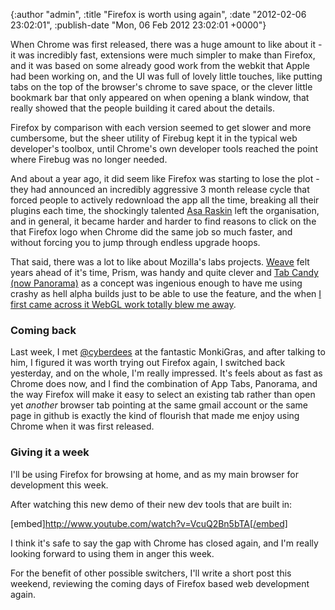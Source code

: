 

{:author "admin", :title "Firefox is worth using again", :date "2012-02-06 23:02:01", :publish-date "Mon, 06 Feb 2012 23:02:01 +0000"}



<!-- content below -->

When Chrome was first released, there was a huge amount to like about it - it was incredibly fast, extensions were much simpler to make than Firefox, and it was based on some already good work from the webkit that Apple had been working on, and the UI was full of lovely little touches, like putting tabs on the top of the browser's chrome to save space, or the clever little bookmark bar that only appeared on when opening a blank window, that really showed that the people building it cared about the details.

Firefox by comparison with each version seemed to get slower and more cumbersome, but the sheer utility of Firebug kept it in the typical web developer's toolbox, until Chrome's own developer tools reached the point where Firebug was no longer needed.

And about a year ago, it did seem like Firefox was starting to lose the plot - they had announced an incredibly aggressive 3 month release cycle that forced people to actively redownload the app all the time, breaking all their plugins each time, the shockingly talented [Asa Raskin](http://www.azarask.in/blog/ "Aza on Design") left the organisation, and in general, it became harder and harder to find reasons to click on the that Firefox logo when Chrome did the same job so much faster, and without forcing you to jump through endless upgrade hoops.

That said, there was a lot to like about Mozilla's labs projects. [Weave](http://mozillalabs.com/blog/2007/12/introducing-weave/ "Mozilla Labs  &raquo; Blog Archive   &raquo; Introducing Weave") felt years ahead of it's time, Prism, was handy and quite clever and [Tab Candy (now Panorama)](http://www.azarask.in/blog/post/designing-tab-candy/ "Firefox Panorama: Tab Candy Evolved &laquo;  Aza on Design") as a concept was ingenious enough to have me using crashy as hell alpha builds just to be able to use the feature, and the when [I first came across it WebGL work totally blew me away](http://hacks.mozilla.org/2010/12/firefox4b8 "Firefox 4 Beta: Latest Update is Here, with WebGL").

### Coming back

Last week, I met [@cyberdees](http://twitter.com/cyberdees) at the fantastic MonkiGras, and after talking to him, I figured it was worth trying out Firefox again, I switched back yesterday, and on the whole, I'm really impressed. It's feels about as fast as Chrome does now, and I find the combination of App Tabs, Panorama, and the way Firefox will make it easy to select an existing tab rather than open yet _another_ browser tab pointing at the same gmail account or the same page in github is exactly the kind of flourish that made me enjoy using Chrome when it was first released.

### Giving it a week

I'll be using Firefox for browsing at home, and as my main browser for development this week. 

After watching this new demo of their new dev tools that are built in:

[embed]http://www.youtube.com/watch?v=VcuQ2Bn5bTA[/embed]

I think it's safe to say the gap with Chrome has closed again, and I'm really looking forward to using them in anger this week.

For the benefit of other possible switchers, I'll write a short post this weekend, reviewing the coming days of Firefox based web development again.

